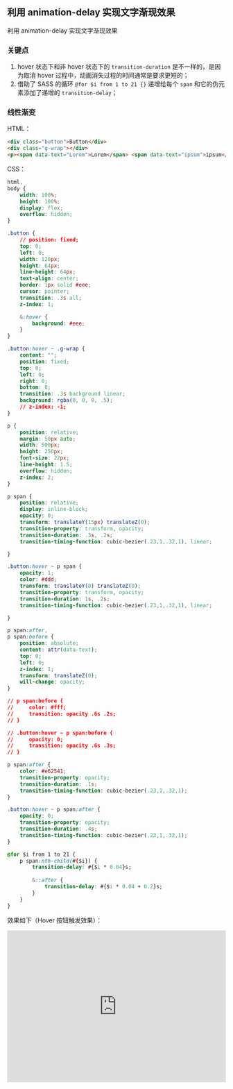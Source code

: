 ## 利用 animation-delay 实现文字渐现效果

利用 animation-delay 实现文字渐现效果

### 关键点

1. hover 状态下和非 hover 状态下的 `transition-duration` 是不一样的，是因为取消 hover 过程中，动画消失过程的时间通常是要求更短的；
2. 借助了 SASS 的循环 `@for $i from 1 to 21 {}` 递增给每个 `span` 和它的伪元素添加了递增的 `transition-delay`；

### 线性渐变
HTML：
```HTML
<div class="button">Button</div>
<div class="g-wrap"></div>
<p><span data-text="Lorem">Lorem</span> <span data-text="ipsum">ipsum</span> <span data-text="dolor">dolor</span> <span data-text="sit">sit</span> <span data-text="amet">amet</span> <span data-text="consectetur">consectetur</span> <span data-text="adipisicing">adipisicing</span> <span data-text="elit.">elit.</span> <span data-text="Mollitia">Mollitia</span> <span data-text="nostrum">nostrum</span> <span data-text="placeat">placeat</span> <span data-text="consequatur">consequatur</span> <span data-text="deserunt">deserunt</span> <span data-text="velit">velit</span> <span data-text="ducimus">ducimus</span> <span data-text="possimus">possimus</span> <span data-text="commodi">commodi</span> <span data-text="temporibus">temporibus</span> <span data-text="debitis">debitis</span> <span data-text="quam.">quam.</span></p>
```

CSS：
```CSS
html,
body {
    width: 100%;
    height: 100%;
    display: flex;
    overflow: hidden;
}

.button {
    // position: fixed;
    top: 0;
    left: 0;
    width: 120px;
    height: 64px;
    line-height: 64px;
    text-align: center;
    border: 1px solid #eee;
    cursor: pointer;
    transition: .3s all;
    z-index: 1;

    &:hover {
        background: #eee;
    }
}

.button:hover ~ .g-wrap {
    content: "";
    position: fixed;
    top: 0;
    left: 0;
    right: 0;
    bottom: 0;
    transition: .3s background linear;
    background: rgba(0, 0, 0, .5);
    // z-index: -1;
}

p {
    position: relative;
    margin: 50px auto;
    width: 500px;
    height: 250px;
    font-size: 22px;
    line-height: 1.5;
    overflow: hidden;
    z-index: 2;
}

p span {
    position: relative;
    display: inline-block;
    opacity: 0;
    transform: translateY(15px) translateZ(0);
    transition-property: transform, opacity;
    transition-duration: .3s, .2s;
    transition-timing-function: cubic-bezier(.23,1,.32,1), linear;

}

.button:hover ~ p span {
    opacity: 1;
    color: #ddd;
    transform: translateY(0) translateZ(0);
    transition-property: transform, opacity;
    transition-duration: 1s, .2s;
    transition-timing-function: cubic-bezier(.23,1,.32,1), linear;

}

p span:after,
p span:before {
    position: absolute;
    content: attr(data-text);
    top: 0;
    left: 0;
    z-index: 1;
    transform: translateZ(0);
    will-change: opacity;
}

// p span:before {
//     color: #fff;
//     transition: opacity .6s .2s;
// }

// .button:hover ~ p span:before {
//     opacity: 0;
//     transition: opacity .6s .3s;
// }

p span:after {
    color: #e62541;
    transition-property: opacity;
    transition-duration: .1s;
    transition-timing-function: cubic-bezier(.23,1,.32,1);
}

.button:hover ~ p span:after {
    opacity: 0;
    transition-property: opacity;
    transition-duration: .4s;
    transition-timing-function: cubic-bezier(.23,1,.32,1);
}

@for $i from 1 to 21 {
    p span:nth-child(#{$i}) {
        transition-delay: #{$i * 0.04}s;
        
        &::after {
            transition-delay: #{$i * 0.04 + 0.2}s;
        }
    }
}
```

效果如下（Hover 按钮触发效果）：

<iframe height="350" style="width: 100%;" scrolling="no" title="实现文字渐现效果" src="https://codepen.io/Chokcoco/embed/LYLLVGw?default-tab=result&editable=true&theme-id=light" frameborder="no" loading="lazy" allowtransparency="true" allowfullscreen="true">
  See the Pen <a href="https://codepen.io/Chokcoco/pen/LYLLVGw">
  实现文字渐现效果</a> by Chokcoco (<a href="https://codepen.io/Chokcoco">@Chokcoco</a>)
  on <a href="https://codepen.io">CodePen</a>.
</iframe>